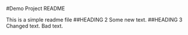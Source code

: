 #Demo Project README

This is a simple readme file
##HEADING 2
Some new text.
##HEADING 3
Changed text.
Bad text.